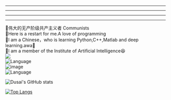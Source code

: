 <!--
-->
--------------------------------------------------------------------------------------------------------------------------------------------------------
--------------------------------------------------------------------------------------------------------------------------------------------------------
--------------------------                                    -------------------------                   ----------------------------------------------
--------------------------------------------------------------------------------------------------------------------------------------------------------



🥇伟大的无产阶级共产主义者 Communists  
📝Here is a restart for me.A love of programming  
📝I am a Chinese，who is learning Python,C++,Matlab and deep learning.awa🍿  
📝I am a member of the Institute of Artificial Intelligence😆  
![](https://img.shields.io/badge/python-3.9-orange?style=for-the-badge&logo=python&logoColor=orange)  
![Language](https://img.shields.io/badge/language-c++-brightgreen)  
![image](https://github.com/zzzsakura/zzzsakura/assets/147756443/f05daef2-c4b3-45f7-9fc4-b2d7be839c8d)  
![Language](https://img.shields.io/badge/method-deep_learning-brightblue)  

![Dusai's GitHub stats](https://github-readme-stats.vercel.app/api?username=zzzsakura&show_icons=true&theme=radical)  

[![Top Langs](https://github-readme-stats.vercel.app/api/top-langs/?username=zzzsakura&layout=compact)](https://github.com/anuraghazra/github-readme-stats)  

<!--START_SECTION:waka-->  



<!--END_SECTION:waka-->
